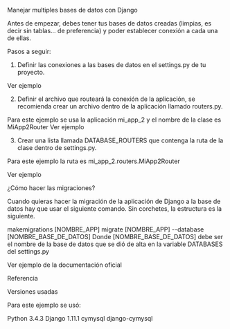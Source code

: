 Manejar multiples bases de datos con Django

Antes de empezar, debes tener tus bases de datos creadas (limpias, es decir sin tablas... de preferencia) y poder establecer conexión a cada una de ellas.

Pasos a seguir:

1. Definir las conexiones a las bases de datos en el settings.py de tu proyecto.

Ver ejemplo

2. Definir el archivo que routeará la conexión de la aplicación, se recomienda crear un archivo dentro de la aplicación llamado routers.py.

Para este ejemplo se usa la aplicación mi_app_2 y el nombre de la clase es MiApp2Router Ver ejemplo

3. Crear una lista llamada DATABASE_ROUTERS que contenga la ruta de la clase dentro de settings.py.

Para este ejemplo la ruta es mi_app_2.routers.MiApp2Router

Ver ejemplo

¿Cómo hacer las migraciones?

Cuando quieras hacer la migración de la aplicación de Django a la base de datos hay que usar el siguiente comando. Sin corchetes, la estructura es la siguiente.

makemigrations [NOMBRE_APP]
migrate [NOMBRE_APP] --database [NOMBRE_BASE_DE_DATOS]
Donde [NOMBRE_BASE_DE_DATOS] debe ser el nombre de la base de datos que se dió de alta en la variable DATABASES del settings.py

Ver ejemplo de la documentación oficial

Referencia

Versiones usadas

Para este ejemplo se usó:

Python 3.4.3
Django 1.11.1
cymysql
django-cymysql
